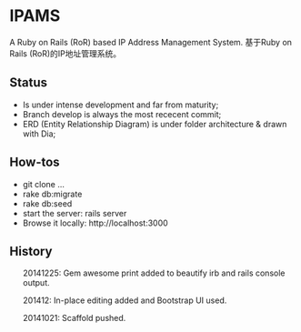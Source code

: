 IPAMS
=============

A Ruby on Rails (RoR) based IP Address Management System. 基于Ruby on Rails (RoR)的IP地址管理系统。

Status
------
* Is under intense development and far from maturity;
* Branch develop is always the most rececent commit;
* ERD (Entity Relationship Diagram) is under folder architecture & drawn with Dia;
 
How-tos
------
* git clone ...
* rake db:migrate
* rake db:seed
* start the server: rails server
* Browse it locally: http://localhost:3000

History
------
<ol>20141225: Gem awesome print added to beautify irb and rails console output.</ol>
<ol>201412: In-place editing added and Bootstrap UI used.</ol>
<ol>20141021: Scaffold pushed.</ol>
